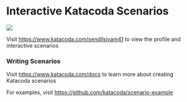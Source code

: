# Interactive Katacoda Scenarios

[![](http://shields.katacoda.com/katacoda/sendilsivam41/count.svg)](https://www.katacoda.com/sendilsivam41 "Get your profile on Katacoda.com")

Visit https://www.katacoda.com/sendilsivam41 to view the profile and interactive scenarios

### Writing Scenarios
Visit https://www.katacoda.com/docs to learn more about creating Katacoda scenarios

For examples, visit https://github.com/katacoda/scenario-example
